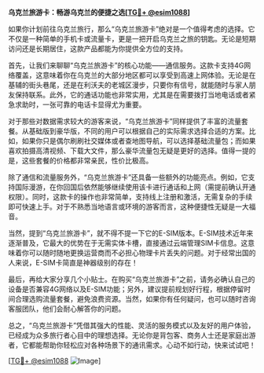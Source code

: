 **乌克兰旅游卡：畅游乌克兰的便捷之选[[TG💪+ @esim1088](https://t.me/s/esim1088)]**

如果你计划前往乌克兰旅行，那么“乌克兰旅游卡”绝对是一个值得考虑的选择。它不仅是一种简单的手机卡或流量卡，更是一把开启乌克兰之旅的钥匙。无论是短期访问还是长期居住，这款产品都能为你提供全方位的支持。

首先，让我们来聊聊“乌克兰旅游卡”的核心功能——通信服务。这款卡支持4G网络覆盖，这意味着你在乌克兰的大部分地区都可以享受到高速上网体验。无论是在基辅的街头巷尾，还是在利沃夫的老城区漫步，只要你有信号，就能随时与家人朋友保持联系。此外，它的通话功能也非常实用，尤其是在需要拨打当地电话或者紧急求助时，一张可靠的电话卡显得尤为重要。

对于那些对数据需求较大的游客来说，“乌克兰旅游卡”同样提供了丰富的流量套餐。从基础版到豪华版，不同的用户可以根据自己的实际需求选择合适的方案。比如，如果你只是偶尔刷刷社交媒体或者查地图导航，可以选择基础流量包；而如果喜欢拍摄高清视频、下载大文件，那么豪华流量包无疑是更好的选择。值得一提的是，这些套餐的价格都非常亲民，性价比极高。

除了通信和流量服务外，“乌克兰旅游卡”还具备一些额外的功能亮点。例如，它支持国际漫游，在你回国后依然能够继续使用该卡进行通话和上网（需提前确认开通权限）。同时，这款卡的操作也非常简单，支持线上注册和激活，无需复杂的手续即可快速上手。对于不熟悉当地语言或环境的游客而言，这种便捷性无疑是一大福音。

当然，提到“乌克兰旅游卡”，就不得不提一下它的E-SIM版本。E-SIM技术近年来逐渐普及，它最大的优势在于无需实体卡槽，直接通过云端管理SIM卡信息。这意味着你可以随时随地更换运营商而不必担心物理卡片丢失的问题。对于经常出国的人来说，E-SIM卡简直是神器级别的存在！

最后，再给大家分享几个小贴士。在购买“乌克兰旅游卡”之前，请务必确认自己的设备是否兼容4G网络以及E-SIM功能；另外，建议提前规划好行程，根据停留时间合理选购流量套餐，避免浪费资源。当然，如果你有任何疑问，也可以随时咨询客服团队，他们会耐心解答你的问题。

总之，“乌克兰旅游卡”凭借其强大的性能、灵活的服务模式以及友好的用户体验，已经成为众多旅行者心目中的理想选择。无论你是背包客、商务人士还是家庭出游者，它都能帮助你轻松应对各种场景下的通讯需求。心动不如行动，快来试试吧！

[[TG💪+ @esim1088](https://t.me/s/esim1088) ![Image](https://i.postimg.cc/4NQfJmqS/Snipaste-2025-05-13-00-14-12.png)]